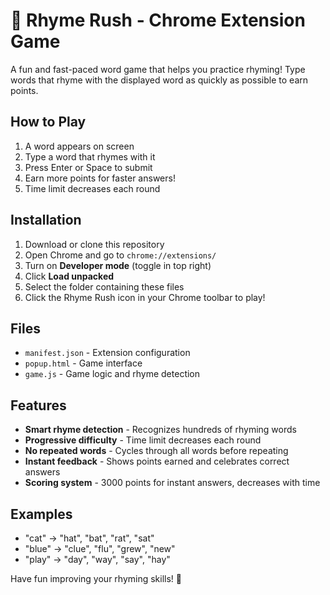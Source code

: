 # 🎵 Rhyme Rush - Chrome Extension Game

A fun and fast-paced word game that helps you practice rhyming! Type words that rhyme with the displayed word as quickly as possible to earn points.

## How to Play

1. A word appears on screen
2. Type a word that rhymes with it
3. Press Enter or Space to submit
4. Earn more points for faster answers!
5. Time limit decreases each round

## Installation

1. Download or clone this repository
2. Open Chrome and go to `chrome://extensions/`
3. Turn on **Developer mode** (toggle in top right)
4. Click **Load unpacked**
5. Select the folder containing these files
6. Click the Rhyme Rush icon in your Chrome toolbar to play!

## Files

- `manifest.json` - Extension configuration
- `popup.html` - Game interface
- `game.js` - Game logic and rhyme detection

## Features

- **Smart rhyme detection** - Recognizes hundreds of rhyming words
- **Progressive difficulty** - Time limit decreases each round
- **No repeated words** - Cycles through all words before repeating
- **Instant feedback** - Shows points earned and celebrates correct answers
- **Scoring system** - 3000 points for instant answers, decreases with time

## Examples

- "cat" → "hat", "bat", "rat", "sat"
- "blue" → "clue", "flu", "grew", "new"  
- "play" → "day", "way", "say", "hay"

Have fun improving your rhyming skills! 🎯
